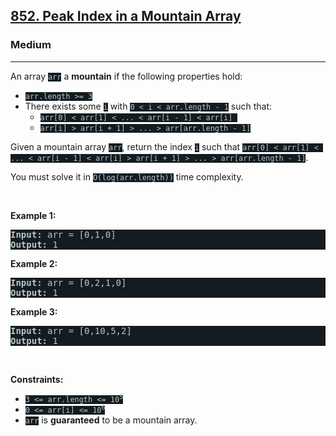 <h2><a href="https://leetcode.com/problems/peak-index-in-a-mountain-array/">852. Peak Index in a Mountain Array</a></h2><h3>Medium</h3><hr><div><p>An array <code style="background-color: rgb(20, 28, 32) !important; color: rgb(183, 198, 205) !important;">arr</code> a <strong>mountain</strong> if the following properties hold:</p>

<ul>
	<li><code style="background-color: rgb(20, 28, 32) !important; color: rgb(183, 198, 205) !important;">arr.length &gt;= 3</code></li>
	<li>There exists some <code style="background-color: rgb(20, 28, 32) !important; color: rgb(183, 198, 205) !important;">i</code> with <code style="background-color: rgb(20, 28, 32) !important; color: rgb(183, 198, 205) !important;">0 &lt; i &lt; arr.length - 1</code> such that:
	<ul>
		<li><code style="background-color: rgb(20, 28, 32) !important; color: rgb(183, 198, 205) !important;">arr[0] &lt; arr[1] &lt; ... &lt; arr[i - 1] &lt; arr[i] </code></li>
		<li><code style="background-color: rgb(20, 28, 32) !important; color: rgb(183, 198, 205) !important;">arr[i] &gt; arr[i + 1] &gt; ... &gt; arr[arr.length - 1]</code></li>
	</ul>
	</li>
</ul>

<p>Given a mountain array <code style="background-color: rgb(20, 28, 32) !important; color: rgb(183, 198, 205) !important;">arr</code>, return the index <code style="background-color: rgb(20, 28, 32) !important; color: rgb(183, 198, 205) !important;">i</code> such that <code style="background-color: rgb(20, 28, 32) !important; color: rgb(183, 198, 205) !important;">arr[0] &lt; arr[1] &lt; ... &lt; arr[i - 1] &lt; arr[i] &gt; arr[i + 1] &gt; ... &gt; arr[arr.length - 1]</code>.</p>

<p>You must solve it in <code style="background-color: rgb(20, 28, 32) !important; color: rgb(183, 198, 205) !important;">O(log(arr.length))</code> time complexity.</p>

<p>&nbsp;</p>
<p><strong class="example">Example 1:</strong></p>

<pre style="background-color: rgb(20, 28, 32) !important; color: rgb(183, 198, 206) !important;"><strong>Input:</strong> arr = [0,1,0]
<strong>Output:</strong> 1
</pre>

<p><strong class="example">Example 2:</strong></p>

<pre style="background-color: rgb(20, 28, 32) !important; color: rgb(183, 198, 206) !important;"><strong>Input:</strong> arr = [0,2,1,0]
<strong>Output:</strong> 1
</pre>

<p><strong class="example">Example 3:</strong></p>

<pre style="background-color: rgb(20, 28, 32) !important; color: rgb(183, 198, 206) !important;"><strong>Input:</strong> arr = [0,10,5,2]
<strong>Output:</strong> 1
</pre>

<p>&nbsp;</p>
<p><strong>Constraints:</strong></p>

<ul>
	<li><code style="background-color: rgb(20, 28, 32) !important; color: rgb(183, 198, 205) !important;">3 &lt;= arr.length &lt;= 10<sup>5</sup></code></li>
	<li><code style="background-color: rgb(20, 28, 32) !important; color: rgb(183, 198, 205) !important;">0 &lt;= arr[i] &lt;= 10<sup>6</sup></code></li>
	<li><code style="background-color: rgb(20, 28, 32) !important; color: rgb(183, 198, 205) !important;">arr</code> is <strong>guaranteed</strong> to be a mountain array.</li>
</ul>
</div>